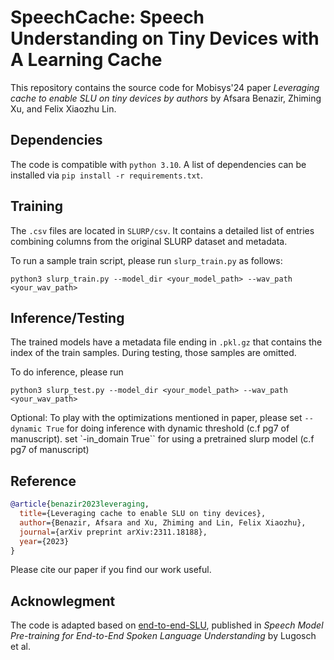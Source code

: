 # SpeechCache: Speech Understanding on Tiny Devices with A Learning Cache

This repository contains the source code for Mobisys'24 paper *Leveraging cache to enable SLU on tiny devices by authors* by Afsara Benazir, Zhiming Xu, and Felix Xiaozhu Lin.

## Dependencies
The code is compatible with `python 3.10`. A list of dependencies can be installed via `pip install -r requirements.txt`.

## Training
The `.csv` files are located in `SLURP/csv`. It contains a detailed list of entries combining columns from the original SLURP dataset and metadata. 

To run a sample train script, please run `slurp_train.py` as follows:

```
python3 slurp_train.py --model_dir <your_model_path> --wav_path <your_wav_path>
```
## Inference/Testing
The trained models have a metadata file ending in `.pkl.gz` that contains the index of the train samples. During testing, those samples are omitted. 

To do inference, please run
```
python3 slurp_test.py --model_dir <your_model_path> --wav_path <your_wav_path>
```
Optional: To play with the optimizations mentioned in paper, please set `--dynamic True` for doing inference with dynamic threshold (c.f pg7 of manuscript).
set `-in_domain True`` for using a pretrained slurp model (c.f pg7 of manuscript)

## Reference
```bibtex
@article{benazir2023leveraging,
  title={Leveraging cache to enable SLU on tiny devices},
  author={Benazir, Afsara and Xu, Zhiming and Lin, Felix Xiaozhu},
  journal={arXiv preprint arXiv:2311.18188},
  year={2023}
}
```
Please cite our paper if you find our work useful.

## Acknowlegment
The code is adapted based on [end-to-end-SLU](https://github.com/lorenlugosch/end-to-end-SLU/tree/master), published in *Speech Model Pre-training for End-to-End Spoken Language Understanding* by Lugosch et al.

